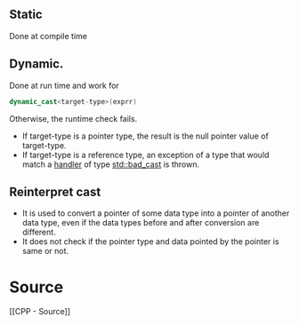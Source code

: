 
## Static
Done at compile time

## Dynamic.
Done at run time and work for 
```c++
dynamic_cast<target-type>(exprr)
```

Otherwise, the runtime check fails.

- If target-type is a pointer type, the result is the null pointer value of target-type.
- If target-type is a reference type, an exception of a type that would match a [handler](https://en.cppreference.com/w/cpp/language/catch "cpp/language/catch") of type [std::bad_cast](https://en.cppreference.com/w/cpp/types/bad_cast "cpp/types/bad cast") is thrown.

## Reinterpret cast
- It is used to convert a pointer of some data type into a pointer of another data type, even if the data types before and after conversion are different.
- It does not check if the pointer type and data pointed by the pointer is same or not.
# Source
[[CPP - Source]]